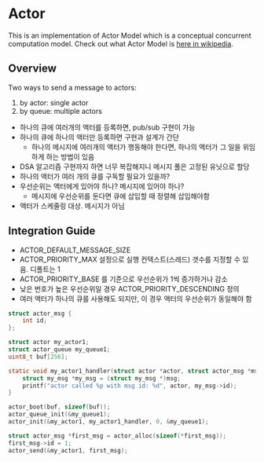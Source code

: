 # Actor

This is an implementation of Actor Model which is a conceptual concurrent computation model. Check out what Actor Model is [here in wikipedia](https://en.wikipedia.org/wiki/Actor_model).

## Overview

Two ways to send a message to actors:
1. by actor: single actor
2. by queue: multiple actors

- 하나의 큐에 여러개의 액터를 등록하면, pub/sub 구현이 가능
- 하나의 큐에 하나의 액터만 등록하면 구현과 설계가 간단
  - 하나의 메시지에 여러개의 액터가 행동해야 한다면, 하나의 액터가 그 일을 위임하게 하는 방법이 있음
- DSA 알고리즘 구현까지 하면 너무 복잡해지니 메시지 풀은 고정된 유닛으로 할당
- 하나의 액터가 여러 개의 큐를 구독할 필요가 있을까?
- 우선순위는 액터에게 있어야 하나? 메시지에 있어야 하나?
  - 메시지에 우선순위를 둔다면 큐에 삽입할 때 정렬해 삽입해야함
- 액터가 스케줄링 대상. 메시지가 아님

## Integration Guide

- ACTOR_DEFAULT_MESSAGE_SIZE
- ACTOR_PRIORITY_MAX 설정으로 실행 컨텍스트(스레드) 갯수를 지정할 수 있음. 디폴트는 1
- ACTOR_PRIORITY_BASE 를 기준으로 우선순위가 1씩 증가하거나 감소
- 낮은 번호가 높은 우선순위일 경우 ACTOR_PRIORITY_DESCENDING 정의
- 여러 액터가 하나의 큐를 사용해도 되지만, 이 경우 액터의 우선순위가 동일해야 함

```c
struct actor_msg {
    int id;
};

struct actor my_actor1;
struct actor_queue my_queue1;
uint8_t buf[256];

static void my_actor1_handler(struct actor *actor, struct actor_msg *msg) {
    struct my_msg *my_msg = (struct my_msg *)msg;
    printf("actor called %p with msg id: %d", actor, my_msg->id);
}

actor_boot(buf, sizeof(buf));
actor_queue_init(&my_queue1);
actor_init(&my_actor1, my_actor1_handler, 0, &my_queue1);

struct actor_msg *first_msg = actor_alloc(sizeof(*first_msg));
first_msg->id = 1;
actor_send(&my_actor1, first_msg);
```
